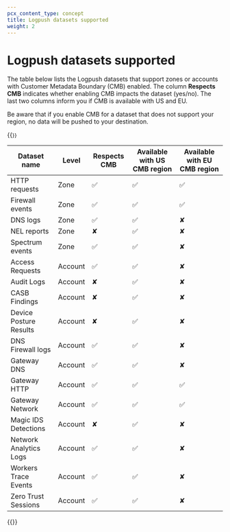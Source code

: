 ```yaml
---
pcx_content_type: concept
title: Logpush datasets supported
weight: 2
---
```


# Logpush datasets supported

The table below lists the Logpush datasets that support zones or accounts with Customer Metadata Boundary (CMB) enabled. The column **Respects CMB** indicates whether enabling CMB impacts the dataset (yes/no). The last two columns inform you if CMB is available with US and EU.

Be aware that if you enable CMB for a dataset that does not support your region, no data will be pushed to your destination.

{{<table-wrap style="font-size: 87%">}}

| Dataset name | Level | Respects CMB | Available with US CMB region | Available with EU CMB region |
| --- | --- | --- | --- | --- |
| HTTP requests | Zone | ✅ | ✅ | ✅ |
| Firewall events | Zone | ✅ | ✅ | ✅ |
| DNS logs | Zone | ✅ | ✅ | ✘ |
| NEL reports | Zone | ✘ | ✅ | ✘ |
| Spectrum events | Zone | ✅ | ✅ | ✘ |
| Access Requests | Account | ✅ | ✅ | ✘ |
| Audit Logs | Account | ✘ | ✅ | ✘ |
| CASB Findings | Account | ✘ | ✅ | ✘ |
| Device Posture Results | Account | ✘ | ✅ | ✘ |
| DNS Firewall logs | Account | ✅ | ✅ | ✘ |
| Gateway DNS | Account | ✅ | ✅ | ✘ |
| Gateway HTTP | Account | ✅ | ✅ | ✅ |
| Gateway Network | Account | ✅ | ✅ | ✅ |
| Magic IDS Detections | Account | ✘ | ✅ | ✘ |
| Network Analytics Logs | Account | ✅ | ✅ | ✘ |
| Workers Trace Events | Account | ✅ | ✅ | ✘ |
| Zero Trust Sessions | Account | ✅ | ✅ | ✘ |

{{</table-wrap>}}